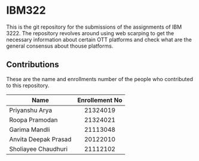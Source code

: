 # IBM322

This is the git repository for the submissions of the assignments of IBM 3222. The repository revolves around using web scarping to get the necessary information about certain OTT platforms and check what are the general consensus about thouse platforms.

## Contributions

These are the name and enrollments number of the people who contributed to this repository.

| Name                  | Enrollement No|
| ----------------------|:-------------:|
| Priyanshu Arya        | 21324019      |
| Roopa Pramodan        | 21324021      |
| Garima Mandli         | 21113048      |
|Anvita Deepak Prasad   | 20122010      |
|Sholiayee Chaudhuri    | 21112102      |
